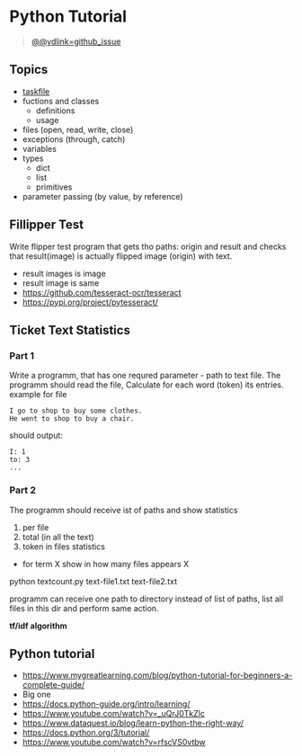 # Python Tutorial

> [@@ydlink=github_issue](https://github.com/lioryah/lior-bootstrap/issues/2)

## Topics

- [taskfile](https://taskfile.dev/#/)
- fuctions and classes
  - definitions
  - usage
- files (open, read, write, close)
- exceptions (through, catch)
- variables
- types
  - dict
  - list
  - primitives
- parameter passing (by value, by reference)

## Fillipper Test

Write flipper test program that gets tho paths: origin and result
and checks that result(image) is actually flipped image (origin)
with text.

- result images is image
- result image is same
- https://github.com/tesseract-ocr/tesseract
- https://pypi.org/project/pytesseract/

## Ticket Text Statistics

### Part 1

Write a programm, that has one requred parameter - path to text file.
The programm should read the file,
Calculate for each word (token) its entries. example for file

```
I go to shop to buy some clothes.
He went to shop to buy a chair.
```

should output:

```
I: 1
to: 3
...
```

### Part 2

The programm should receive ist of paths and show statistics

1. per file
2. total (in all the text)
3. token in files statistics

- for term X show in how many files appears X

python textcount.py text-file1.txt text-file2.txt

programm can receive one path to directory instead of list of paths,
list all files in this dir and perform same action.

**tf/idf algorithm**

## Python tutorial

- https://www.mygreatlearning.com/blog/python-tutorial-for-beginners-a-complete-guide/
- Big one
- https://docs.python-guide.org/intro/learning/
- https://www.youtube.com/watch?v=_uQrJ0TkZlc
- https://www.dataquest.io/blog/learn-python-the-right-way/
- https://docs.python.org/3/tutorial/
- https://www.youtube.com/watch?v=rfscVS0vtbw
